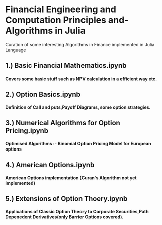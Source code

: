 # Financial Engineering and Computation Principles and-Algorithms in Julia 
 Curation of some interesting Algorithms in Finance implemented in Julia Language

## 1.) Basic Financial Mathematics.ipynb	
####   Covers some basic stuff such as NPV calculation in a efficient way etc.
##  2.) Option Basics.ipynb
####   Definition of Call and puts,Payoff Diagrams, some option strategies.
##  3.) Numerical Algorithms for Option Pricing.ipynb
####   Optimised Algorithms :- Binomial Option Pricing Model for European options
##  4.) American Options.ipynb
####   American Options implementation (Curan's Algorithm not yet implemented)
##  5.) Extensions of Option Thoery.ipynb
####   Applications of Classic Option Theory to Corporate Securities,Path Depenedent Derivatives(only Barrier Options covered).
